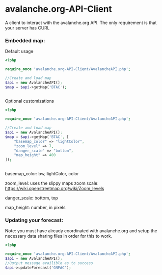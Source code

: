 # avalanche.org-API-Client
A client to interact with the avalanche.org API. The only requirement is that your server has CURL<br>
<h3>Embedded map:</h3>

Default usage

```php
<?php

require_once 'avalanche.org-API-Client/AvalancheAPI.php';

//Create and load map
$api = new AvalancheAPI();
$map = $api->getMap('BTAC');
    
```

Optional customizations

```php
<?php

require_once 'avalanche.org-API-Client/AvalancheAPI.php';

//Create and load map
$api = new AvalancheAPI();
$map = $api->getMap('BTAC', [
    "basemap_color" => "lightColor",
    "zoom_level" => 7,
    "danger_scale" => "bottom",
    "map_height" => 400
]);
    
```
basemap_color: bw, lightColor, color

zoom_level: uses the slippy maps zoom scale: https://wiki.openstreetmap.org/wiki/Zoom_levels

danger_scale: bottom, top

map_height: number, in pixels

<h3>Updating your forecast:</h3>
<p>Note: you must have already coordinated with avalanche.org and setup the necessary data sharing files in order for this to work.</p>

```php
<?php

require_once 'avalanche.org-API-Client/AvalancheAPI.php';
$api = new AvalancheAPI();
//Output message availible as to success
$api->updateForecast('GNFAC');
    
```

